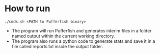 # How to run

```
./cmds.sh <PATH to Pufferfish binary>
```

* The program will run Pufferfish and generates interim files in a folder named output within the current working directory.  
* The program also runs a python code to generate stats and save it in a file called reports.txt inside the output folder.  
